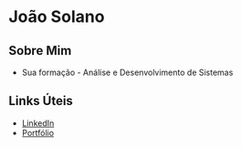# João Solano

## Sobre Mim
- Sua formação - Análise e Desenvolvimento de Sistemas


## Links Úteis
- [LinkedIn]([seu_link](https://www.linkedin.com/in/jo%C3%A3o-solano-310774138/))
- [Portfólio]([seu_link](https://github.com/joaosolano))
